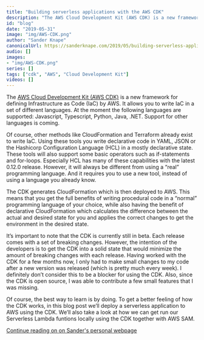 ```yaml
---
title: "Building serverless applications with the AWS CDK"
description: "The AWS Cloud Development Kit (AWS CDK) is a new framework for defining Infrastructure as Code (IaC) by AWS. It allows you to write IaC in a set of different languages. At the moment the following languages are supported: Javascript, Typescript, Python, Java, .NET. Support for other languages is coming."
id: "blog"
date: "2019-05-31"
image: "img/AWS-CDK.png"
author: "Sander Knape"
canonicalUrl: https://sanderknape.com/2019/05/building-serverless-applications-aws-cdk
audio: []
images:
- "img/AWS-CDK.png"
series: []
tags: ["cdk", "AWS", "Cloud Development Kit"]
videos: []
---
```

The [AWS Cloud Development Kit (AWS CDK)](https://docs.aws.amazon.com/cdk/latest/guide/what-is.html) is a new framework for defining Infrastructure as Code (IaC) by AWS. It allows you to write IaC in a set of different languages. At the moment the following languages are supported: Javascript, Typescript, Python, Java, .NET. Support for other languages is coming.

Of course, other methods like CloudFormation and Terraform already exist to write IaC. Using these tools you write declarative code in YAML, JSON or the Hashicorp Configuration Language (HCL) in a mostly declarative state. These tools will also support some basic operators such as if-statements and for-loops. Especially HCL has many of these capabilities with the latest 0.12.0 release. However, it will always be different from using a “real” programming language. And it requires you to use a new tool, instead of using a language you already know.

The CDK generates CloudFormation which is then deployed to AWS. This means that you get the full benefits of writing procedural code in a “normal” programming language of your choice, while also having the benefit of declarative CloudFormation which calculates the difference between the actual and desired state for you and applies the correct changes to get the environment in the desired state.

It’s important to note that the CDK is currently still in beta. Each release comes with a set of breaking changes. However, the intention of the developers is to get the CDK into a solid state that would minimize the amount of breaking changes with each release. Having worked with the CDK for a few months now, I only had to make small changes to my code after a new version was released (which is pretty much every week). I definitely don’t consider this to be a blocker for using the CDK. Also, since the CDK is open source, I was able to contribute a few small features that I was missing.

Of course, the best way to learn is by doing. To get a better feeling of how the CDK works, in this blog post we’ll deploy a serverless application to AWS using the CDK. We’ll also take a look at how we can get run our Serverless Lambda funtions locally using the CDK together with AWS SAM.

[Continue reading on on Sander's personal webpage](https://sanderknape.com/2019/05/building-serverless-applications-aws-cdk/#getting-started-with-the-aws-cdk)

